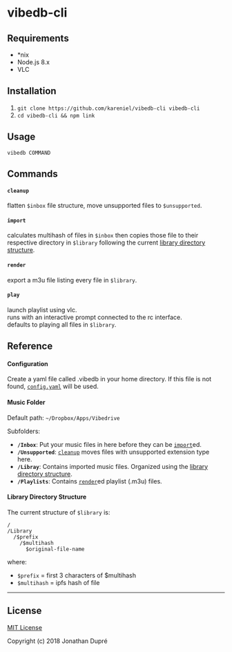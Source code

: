 # vibedb-cli


## Requirements

- *nix
- Node.js 8.x
- VLC


## Installation

1. `git clone https://github.com/kareniel/vibedb-cli vibedb-cli`
2. `cd vibedb-cli && npm link`


## Usage

`vibedb COMMAND`


## Commands

#### `cleanup`

flatten `$inbox` file structure, move unsupported files to `$unsupported`.

#### `import`

calculates multihash of files in `$inbox` then copies those file to their
respective directory in `$library` following the current 
[library directory structure](#library-directory-structure).

#### `render`

export a m3u file listing every file in `$library`.

#### `play`

launch playlist using vlc.  
runs with an interactive prompt connected to the rc interface.  
defaults to playing all files in `$library`.


## Reference

#### Configuration

Create a yaml file called .vibedb in your home directory.
If this file is not found, [`config.yaml`](./config.yaml) will be used. 


#### Music Folder

Default path: `~/Dropbox/Apps/Vibedrive` 

Subfolders: 

- **`/Inbox`**: Put your music files in here before they can be [`import`](#import)ed.
- **`/Unsupported`**: [`cleanup`](#cleanup) moves files with unsupported extension type here.
- **`/Libray`**: Contains imported music files. Organized using the [library directory structure](#library-directory-structure).
- **`/Playlists`**: Contains [`render`](#render)ed playlist (.m3u) files.


#### Library Directory Structure

The current structure of `$library` is:

```
/
/Library
  /$prefix
    /$multihash
      $original-file-name
```

where:

- `$prefix` = first 3 characters of $multihash
- `$multihash` = ipfs hash of file

---

## License

[MIT License](./LICENSE)

Copyright (c) 2018 Jonathan Dupré
